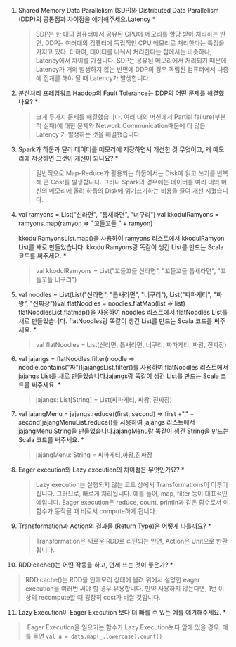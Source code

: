 1. Shared Memory Data Parallelism (SDP)와 Distributed Data Parallelism (DDP)의 공통점과 차이점을 얘기해주세요.Latency *

   >  SDP는 한 대의 컴퓨터에서 공유된 CPU에 메모리를 할당 받아 처리하는 반면, DDP는 여러대의 컴퓨터에 독립적인 CPU 메모리로 처리한다는 특징을 가지고 있다. 더하여, 데이터를 나눠서 처리한다는 점에서는 비슷하나, Latency에서 차이를 가집니다. SDP는 공유된 메모리에서 처리되기 때문에 Latency가 거의 발생하지 않는 반면에 DDP의 경우 독립된 컴퓨터에서 나중에 집계를 해야 될 때 Latency가 발생합니다.



2. 분산처리 프레임워크 Haddop의 Fault Tolerance는 DDP의 어떤 문제를 해결했나요? *

   >  크게 두가지 문제를 해결했습니다. 
   > 여러 대의 머신에서 Partial failure(부분적 실패)에 대한 문제와 Network Communication때문에 더 많은 Latency 가 발생하는 것을 해결했습니다.



3. Spark가 하둡과 달리 데이터를 메모리에 저장하면서 개선한 것 무엇이고, 왜 메모리에 저장하면 그것이 개선이 되나요? *  

   >  일반적으로 Map-Reduce가 활용되는 하둡에서는 Disk에 읽고 쓰기를 반복해 큰 Cost를 발생합니다. 그러나 Spark의 경우에는 데이터를 여러 대의 머신의 메모리에 올려 하둡의 Disk에 읽기쓰기하는 비용을 줄여 개선 시켰습니다.

4. val ramyons = List("신라면", "틈새라면", "너구리") val kkodulRamyons = ramyons.map(ramyon => "꼬들꼬들 " + ramyon)

   kkodulRamyonsList.map()을 사용하여 ramyons 리스트에서 kkodulRamyon List를 새로 만들었습니다. kkodulRamyons랑 똑같이 생긴 List를 만드는 Scala 코드를 써주세요. *

   >  val kkodulRamyons = List("꼬들꼬들 신라면", "꼬들꼬들 틈새라면", "꼬들꼬들 너구리")

5. val noodles = List(List("신라면", "틈새라면", "너구리"), List("짜파게티", "짜왕", "진짜장"))val flatNoodles = noodles.flatMap(list => list) flatNoodlesList.flatmap()을 사용하여 noodles 리스트에서 flatNoodles List를 새로 만들었습니다. flatNoodles랑 똑같이 생긴 List를 만드는 Scala 코드를 써주세요. *

   > val flatNoodles = List(신라면, 틈새라면, 너구리, 짜파게티, 짜왕, 진짜장)

6. val jajangs = flatNoodles.filter(noodle => noodle.contains("짜"))jajangsList.filter()를 사용하여 flatNoodles 리스트에서 jajangs List를 새로 만들었습니다.jajangs랑 똑같이 생긴 List를 만드는 Scala 코드를 써주세요. *

   > jajangs: List[String] = List(짜파게티, 짜왕, 진짜장)

7. val jajangMenu = jajangs.reduce((first, second) => first +"," + second)jajangMenuList.reduce()를 사용하여 jajangs 리스트에서 jajangMenu String을 만들었습니다.jajangMenu랑 똑같이 생긴 String을 만드는 Scala 코드를 써주세요. *

   > jajangMenu: String = 짜파게티,짜왕,진짜장	

8. Eager execution와 Lazy execution의 차이점은 무엇인가요? *

   >  Lazy execution는 실행되지 않는 코드 상에서 Transformations이 이루어집니다. 그러므로, 빠르게 처리됩니다. 예를 들어, map, filter 등이 대표적인 예입니다. Eager execution은 reduce, count, println과 같은 함수로서 이 함수가 동작될 때 비로서 compute하게 됩니다.

9. Transformation과 Action의 결과물 (Return Type)은 어떻게 다를까요? *

   > Transformation은 새로운 RDD로 리턴되는 반면, Action은 Unit으로 반환됩니다.

10. RDD.cache()는 어떤 작동을 하고, 언제 쓰는 것이 좋은가? *

   > RDD.cache()는 RDD을 인메모리 상태에 올려 위에서 설명한 eager execution을 여러번 써야 할 경우 유용합니다.  만약 사용하지 않는다면, 1번 이상의 recompute할 때 굉장히 cost가 비쌀 것입니다.

11. Lazy Execution이 Eager Execution 보다 더 빠를 수 있는 예를 얘기해주세요. *

   > ​	Eager Execution을 일으키는 함수가 Lazy Execution보다 앞에 있을 경우. 예를 들면 `val a = data.map(_.lowercase).count()`

